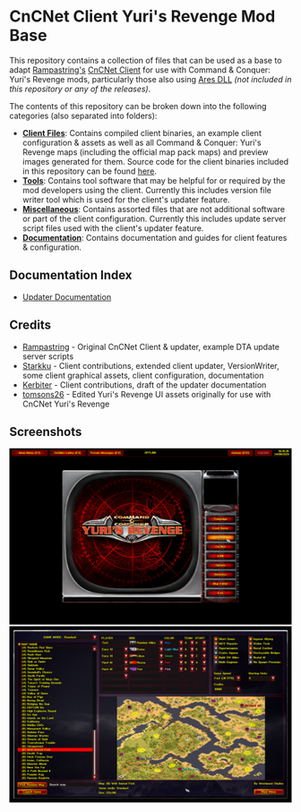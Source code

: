 # CnCNet Client Yuri's Revenge Mod Base #

This repository contains a collection of files that can be used as a base to adapt [Rampastring's](https://github.com/Rampastring) [CnCNet Client](https://github.com/CnCNet/xna-cncnet-client) for use with Command & Conquer: Yuri's Revenge mods, particularly those also using [Ares DLL](https://ares.strategy-x.com/) _(not included in this repository or any of the releases)_.

The contents of this repository can be broken down into the following categories (also separated into folders):

- **[Client Files](ClientFiles)**: Contains compiled client binaries, an example client configuration & assets as well as all Command & Conquer: Yuri's Revenge maps (including the official map pack maps) and preview images generated for them. Source code for the client binaries included in this repository can be found [here](https://github.com/Starkku/xna-cncnet-client/tree/modified-updater).
- **[Tools](Tools)**: Contains tool software that may be helpful for or required by the mod developers using the client. Currently this includes version file writer tool which is used for the client's updater feature.
- **[Miscellaneous](Miscellaneous)**: Contains assorted files that are not additional software or part of the client configuration. Currently this includes update server script files used with the client's updater feature.
- **[Documentation](Documentation)**: Contains documentation and guides for client features & configuration.

## Documentation Index

- [Updater Documentation](Documentation/Updater.md)

Credits
-------

- [Rampastring](https://github.com/Rampastring) - Original CnCNet Client & updater, example DTA update server scripts
- [Starkku](https://github.com/Starkku) - Client contributions, extended client updater, VersionWriter, some client graphical assets, client configuration, documentation
- [Kerbiter](https://github.com/Metadorius) - Client contributions, draft of the updater documentation
- [tomsons26](https://github.com/tomsons26) - Edited Yuri's Revenge UI assets originally for use with CnCNet Yuri's Revenge

Screenshots
-------
![Screenshot](modbaseclient-mainmenu.png?raw=true "Main menu in example configuration.")
![Screenshot](modbaseclient-skirmishlobby.png?raw=true "Skirmish game lobby in example configuration.")